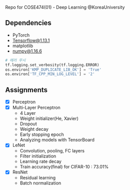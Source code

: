 Repo for COSE474(01) - Deep Learning @KoreaUniversity

## Dependencies
- PyTorch
- Tensorflow@1.13.1
- matplotlib
- numpy@1.16.6

```python
# 에러 무시
tf.logging.set_verbosity(tf.logging.ERROR)
os.environ['KMP_DUPLICATE_LIB_OK'] = 'True'
os.environ['TF_CPP_MIN_LOG_LEVEL'] = '2'
```

## Assignments
 - [x] Perceptron
 - [x] Multi-Layer Perceptron
   - 4 Layer
   - Weight initializer(He, Xavier)
   - Dropout
   - Weight decay
   - Early stopping epoch
   - Analyzing models with TensorBoard
 - [x] LeNet
    - Convolution, pooling, FC layers
    - Filter initialization
    - Learning rate decay
    - Train accuracy(final) for CIFAR-10 : 73.01%
 - [x] ResNet
    - Residual learning
    - Batch normalization
    